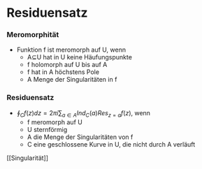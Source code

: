 # Residuensatz
###  Meromorphität
+ Funktion f ist meromorph auf U, wenn
	+ A⊆U hat in U keine Häufungspunkte
	+ f holomorph auf U bis auf A
	+ f hat in A höchstens Pole
	+ A Menge der Singularitäten in f

### Residuensatz
+ $\oint_Cf(z)dz=2\pi i\sum_{a∈A}Ind_C(a)Res_{z=a}f(z)$, wenn
	+ f meromorph auf U
	+ U sternförmig
	+ A die Menge der Singularitäten von f
	+ C eine geschlossene Kurve in U, die nicht durch A verläuft


[[Singularität]]